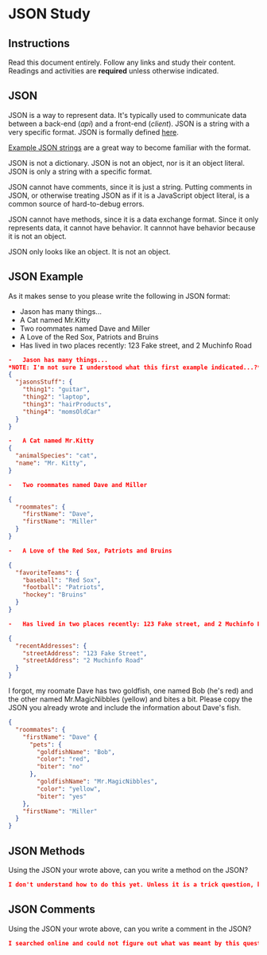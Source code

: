 # JSON Study

## Instructions

Read this document entirely. Follow any links and study their content. Readings
and activities are **required** unless otherwise indicated.

## JSON

JSON is a way to represent data. It's typically used to communicate data between
a back-end (*api*) and a front-end (*client*). JSON is a string with a very
specific format. JSON is formally defined [here](http://www.json.org/).

[Example JSON strings](http://json.org/example.html) are a great way to become
familiar with the format.

JSON is not a dictionary. JSON is not an object, nor is it an object literal.
JSON is only a string with a specific format.

JSON cannot have comments, since it is just a string. Putting comments in JSON,
or otherwise treating JSON as if it is a JavaScript object literal, is a common
source of hard-to-debug errors.

JSON cannot have methods, since it is a data exchange format. Since it only
represents data, it cannot have behavior. It cannnot have behavior because it is
not an object.

JSON only looks like an object. It is not an object.

## JSON Example

As it makes sense to you please write the following in JSON format:

-   Jason has many things...
-   A Cat named Mr.Kitty
-   Two roommates named Dave and Miller
-   A Love of the Red Sox, Patriots and Bruins
-   Has lived in two places recently: 123 Fake street, and 2 Muchinfo Road

```json
-   Jason has many things...
*NOTE: I'm not sure I understood what this first example indicated...?*
{
  "jasonsStuff": {
    "thing1": "guitar",
    "thing2": "laptop",
    "thing3": "hairProducts",
    "thing4": "momsOldCar"
  }
}

-   A Cat named Mr.Kitty
{
  "animalSpecies": "cat",
  "name": "Mr. Kitty",
}

-   Two roommates named Dave and Miller

{
  "roommates": {
    "firstName": "Dave",
    "firstName": "Miller"
  }
}

-   A Love of the Red Sox, Patriots and Bruins

{
  "favoriteTeams": {
    "baseball": "Red Sox",
    "football": "Patriots",
    "hockey": "Bruins"
  }
}

-   Has lived in two places recently: 123 Fake street, and 2 Muchinfo Road

{
  "recentAddresses": {
    "streetAddress": "123 Fake Street",
    "streetAddress": "2 Muchinfo Road"
  }
}

```

I forgot, my roomate Dave has two goldfish, one named Bob (he's red) and the
other named Mr.MagicNibbles (yellow) and bites a bit. Please copy the JSON you
already wrote and include the information about Dave's fish.

```json
{
  "roommates": {
    "firstName": "Dave" {
      "pets": {
        "goldfishName": "Bob",
        "color": "red",
        "biter": "no"
      },
        "goldfishName": "Mr.MagicNibbles",
        "color": "yellow",
        "biter": "yes"
    },
    "firstName": "Miller"
  }
}
```

## JSON Methods

Using the JSON your wrote above, can you write a method on the JSON?

```json
I don't understand how to do this yet. Unless it is a trick question, because it clearly stated above that json cannot have methods. Since it is NOT an object, it cannot have behavior.
```

## JSON Comments

Using the JSON your wrote above, can you write a comment in the JSON?

```json
I searched online and could not figure out what was meant by this question...hoping to learn more tomorrow. UNLESS...this was also a trick question, because it clearly stated above that json cannot have comments.
```

